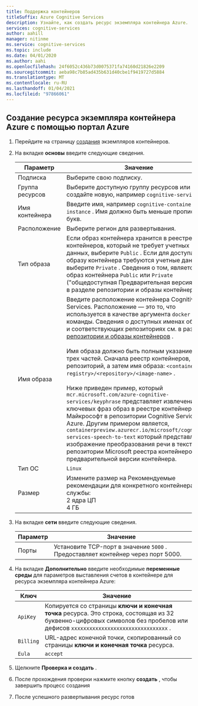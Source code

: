 ```yaml
---
title: Поддержка контейнеров
titleSuffix: Azure Cognitive Services
description: Узнайте, как создать ресурс экземпляра контейнера Azure.
services: cognitive-services
author: aahill
manager: nitinme
ms.service: cognitive-services
ms.topic: include
ms.date: 04/01/2020
ms.author: aahi
ms.openlocfilehash: 24f6052c436b73d0075371fa74160d21826e2209
ms.sourcegitcommit: aeba98c7b85ad435b631d40cbe1f9419727d5884
ms.translationtype: MT
ms.contentlocale: ru-RU
ms.lasthandoff: 01/04/2021
ms.locfileid: "97866061"
---
```

## <a name="create-an-azure-container-instance-resource-using-the-azure-portal"></a>Создание ресурса экземпляра контейнера Azure с помощью портал Azure

1. Перейдите на страницу [создания](https://ms.portal.azure.com/#create/Microsoft.ContainerInstances) экземпляров контейнеров.

2. На вкладке **основы** введите следующие сведения.

    |Параметр|Значение|
    |--|--|
    |Подписка|Выберите свою подписку.|
    |Группа ресурсов|Выберите доступную группу ресурсов или создайте новую, например `cognitive-services` .|
    |Имя контейнера|Введите имя, например `cognitive-container-instance` . Имя должно быть меньше прописных букв.|
    |Расположение|Выберите регион для развертывания.|
    |Тип образа|Если образ контейнера хранится в реестре контейнеров, который не требует учетных данных, выберите `Public` . Если для доступа к образу контейнера требуются учетные данные, выберите `Private` . Сведения о [](../container-image-tags.md) том, является ли образ контейнера `Public` или `Private` ("общедоступная Предварительная версия"), см. в разделе репозитории и образы контейнеров. |
    |Имя образа|Введите расположение контейнера Cognitive Services. Расположение — это то, что используется в качестве аргумента `docker pull` команды. Сведения о доступных именах образов и соответствующих репозиториях см. в разделе [репозитории и образы контейнеров](../container-image-tags.md) .<br><br>Имя образа должно быть полным указанием трех частей. Сначала реестр контейнеров, затем репозиторий, а затем имя образа: `<container-registry>/<repository>/<image-name>` .<br><br>Ниже приведен пример, который `mcr.microsoft.com/azure-cognitive-services/keyphrase` представляет извлечение ключевых фраз образ в реестре контейнеров Майкрософт в репозитории Cognitive Services Azure. Другим примером является, `containerpreview.azurecr.io/microsoft/cognitive-services-speech-to-text` который представляет изображение преобразования речи в текст в репозитории Microsoft реестра контейнеров предварительной версии контейнера. |
    |Тип ОС|`Linux`|
    |Размер|Измените размер на Рекомендуемые рекомендации для конкретного контейнера службы:<br>2 ядра ЦП<br>4 ГБ

3. На вкладке **сети** введите следующие сведения.

    |Параметр|Значение|
    |--|--|
    |Порты|Установите TCP-порт в значение `5000` . Предоставляет контейнер через порт 5000.|

4. На вкладке **Дополнительно** введите необходимые **переменные среды** для параметров выставления счетов в контейнере для ресурса экземпляра контейнера Azure:

    | Ключ | Значение |
    |--|--|
    |`ApiKey`|Копируется со страницы **ключи и конечная точка** ресурса. Это строка, состоящая из 32 буквенно-цифровых символов без пробелов или дефисов `xxxxxxxxxxxxxxxxxxxxxxxxxxxxxxxx` .|
    |`Billing`| URL-адрес конечной точки, скопированный со страницы **ключи и конечная точка** ресурса.|
    |`Eula`|`accept`|

5. Щелкните **Проверка и создать** .
6. После прохождения проверки нажмите кнопку **создать** , чтобы завершить процесс создания
7. После успешного развертывания ресурс готов
